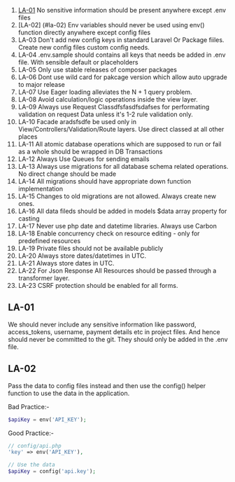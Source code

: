 1. [LA-01](#la-01) No sensitive information should be present anywhere except .env files
1. [LA-02] (#la-02) Env variables should never be used using env() function directly anywhere except config files
1. LA-03 Don't add new config keys in standard Laravel Or Package fiiles. Create new config files custom config needs.
1. LA-04 .env.sample should contains all keys that needs be added in .env file. With sensible default or placeholders
1. LA-05 Only use stable releases of composer packages
1. LA-06 Dont use wild card for pakcage version which allow auto upgrade to major release
1. LA-07 Use Eager loading alleviates the N + 1 query problem.
1. LA-08 Avoid calculation/logic operations inside the view layer.
1. LA-09 Always use Request Classdfsfasdfsdafses for performating validation on request Data unless it's 1-2 rule validation only.
1. LA-10 Facade aradsfsdfe be used only in View/Controllers/Validation/Route layers. Use direct classed at all other places
1. LA-11 All atomic database operations which are supposed to run or fail as a whole should be wrapped in DB Transactions
1. LA-12 Always Use Queues for sending emails
1. LA-13 Always use migrations for all database schema related operations. No direct change should be made
1. LA-14 All migrations should have appropriate down function implementation
1. LA-15 Changes to old migrations are not allowed. Always create new ones.
1. LA-16 All data fileds should be added in models $data array property for casting
1. LA-17 Never use php date and datetime libraries. Always use Carbon
1. LA-18 Enable concurrency check on resource editing - only for predefined resources
1. LA-19 Private files should not be available publicly
1. LA-20 Always store dates/datetimes in UTC.
1. LA-21 Always store dates in UTC.
1. LA-22 For Json Response All Resources should be passed through a transformer layer.
1. LA-23 CSRF protection should be enabled for all forms.


## LA-01
We should never include any sensitive information like password, access_tokens, username, payment details etc in project files. And hence should never
be committed to the git. They should only be added in the .env file.

## LA-02
Pass the data to config files instead and then use the config() helper function to use the data in the application.

Bad Practice:-

```php
$apiKey = env('API_KEY');
```

Good Practice:-

```php
// config/api.php
'key' => env('API_KEY'),

// Use the data
$apiKey = config('api.key');
```







